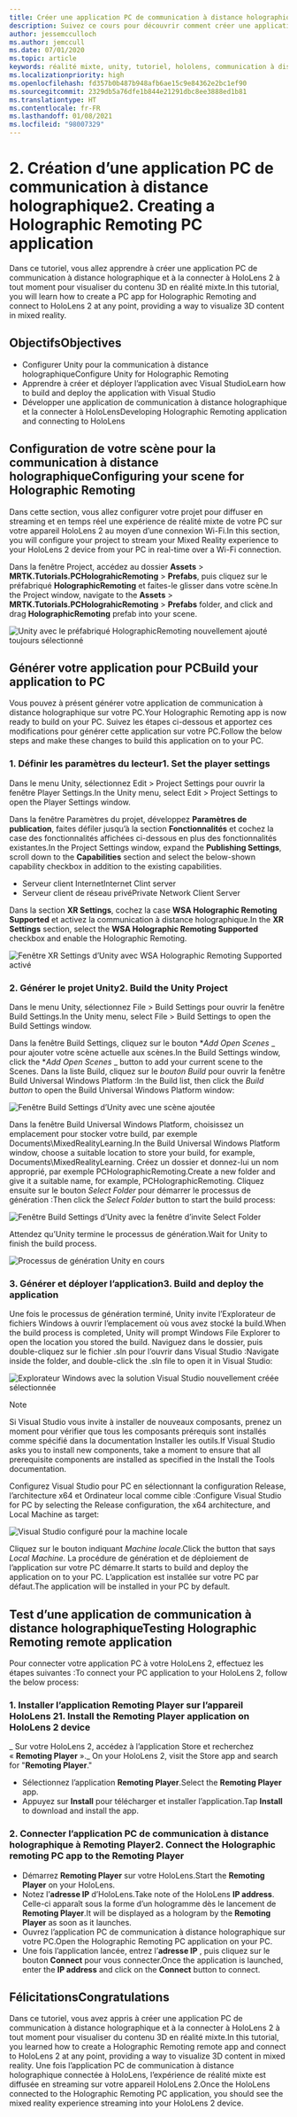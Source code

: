 ```yaml
---
title: Créer une application PC de communication à distance holographique
description: Suivez ce cours pour découvrir comment créer une application pour PC afin d’effectuer à distance une expérience de réalité mixte depuis votre PC vers HoloLens 2.
author: jessemcculloch
ms.author: jemccull
ms.date: 07/01/2020
ms.topic: article
keywords: réalité mixte, unity, tutoriel, hololens, communication à distance holographique sur PC, Visual Studio
ms.localizationpriority: high
ms.openlocfilehash: fd357b0b487b948afb6ae15c9e84362e2bc1ef90
ms.sourcegitcommit: 2329db5a76dfe1b844e21291dbc8ee3888ed1b81
ms.translationtype: HT
ms.contentlocale: fr-FR
ms.lasthandoff: 01/08/2021
ms.locfileid: "98007329"
---
```

# <a name="2-creating-a-holographic-remoting-pc-application"></a><span data-ttu-id="4b18b-104">2. Création d’une application PC de communication à distance holographique</span><span class="sxs-lookup"><span data-stu-id="4b18b-104">2. Creating a Holographic Remoting PC application</span></span>

<span data-ttu-id="4b18b-105">Dans ce tutoriel, vous allez apprendre à créer une application PC de communication à distance holographique et à la connecter à HoloLens 2 à tout moment pour visualiser du contenu 3D en réalité mixte.</span><span class="sxs-lookup"><span data-stu-id="4b18b-105">In this tutorial, you will learn how to create a PC app for Holographic Remoting and connect to HoloLens 2 at any point, providing a way to visualize 3D content in mixed reality.</span></span>

## <a name="objectives"></a><span data-ttu-id="4b18b-106">Objectifs</span><span class="sxs-lookup"><span data-stu-id="4b18b-106">Objectives</span></span>

* <span data-ttu-id="4b18b-107">Configurer Unity pour la communication à distance holographique</span><span class="sxs-lookup"><span data-stu-id="4b18b-107">Configure Unity for Holographic Remoting</span></span>
* <span data-ttu-id="4b18b-108">Apprendre à créer et déployer l’application avec Visual Studio</span><span class="sxs-lookup"><span data-stu-id="4b18b-108">Learn how to build and deploy the application with Visual Studio</span></span>
* <span data-ttu-id="4b18b-109">Développer une application de communication à distance holographique et la connecter à HoloLens</span><span class="sxs-lookup"><span data-stu-id="4b18b-109">Developing Holographic Remoting application and connecting to HoloLens</span></span>

## <a name="configuring-your-scene-for-holographic-remoting"></a><span data-ttu-id="4b18b-110">Configuration de votre scène pour la communication à distance holographique</span><span class="sxs-lookup"><span data-stu-id="4b18b-110">Configuring your scene for Holographic Remoting</span></span>

<span data-ttu-id="4b18b-111">Dans cette section, vous allez configurer votre projet pour diffuser en streaming et en temps réel une expérience de réalité mixte de votre PC sur votre appareil HoloLens 2 au moyen d’une connexion Wi-Fi.</span><span class="sxs-lookup"><span data-stu-id="4b18b-111">In this section, you will configure your project to stream your Mixed Reality experience to your HoloLens 2 device from your PC in real-time over a Wi-Fi connection.</span></span>

<span data-ttu-id="4b18b-112">Dans la fenêtre Project, accédez au dossier **Assets** > **MRTK.Tutorials.PCHolograhicRemoting** > **Prefabs**, puis cliquez sur le préfabriqué **HolographicRemoting** et faites-le glisser dans votre scène.</span><span class="sxs-lookup"><span data-stu-id="4b18b-112">In the Project window, navigate to the **Assets** > **MRTK.Tutorials.PCHolograhicRemoting** > **Prefabs** folder, and click and drag **HolographicRemoting** prefab into your scene.</span></span>

![Unity avec le préfabriqué HolographicRemoting nouvellement ajouté toujours sélectionné](images/mrlearning-pc-holographic-remoting/Tutorial2-Section1-Step1-1.png)

## <a name="build-your-application-to-pc"></a><span data-ttu-id="4b18b-114">Générer votre application pour PC</span><span class="sxs-lookup"><span data-stu-id="4b18b-114">Build your application to PC</span></span>

<span data-ttu-id="4b18b-115">Vous pouvez à présent générer votre application de communication à distance holographique sur votre PC.</span><span class="sxs-lookup"><span data-stu-id="4b18b-115">Your Holographic Remoting app is now ready to build on your PC.</span></span> <span data-ttu-id="4b18b-116">Suivez les étapes ci-dessous et apportez ces modifications pour générer cette application sur votre PC.</span><span class="sxs-lookup"><span data-stu-id="4b18b-116">Follow the below steps and make these changes to build this application on to your PC.</span></span>

### <a name="1-set-the-player-settings"></a><span data-ttu-id="4b18b-117">1. Définir les paramètres du lecteur</span><span class="sxs-lookup"><span data-stu-id="4b18b-117">1. Set the player settings</span></span>

<span data-ttu-id="4b18b-118">Dans le menu Unity, sélectionnez Edit > Project Settings pour ouvrir la fenêtre Player Settings.</span><span class="sxs-lookup"><span data-stu-id="4b18b-118">In the Unity menu, select Edit > Project Settings to open the Player Settings window.</span></span>

<span data-ttu-id="4b18b-119">Dans la fenêtre Paramètres du projet, développez **Paramètres de publication**, faites défiler jusqu’à la section **Fonctionnalités** et cochez la case des fonctionnalités affichées ci-dessous en plus des fonctionnalités existantes.</span><span class="sxs-lookup"><span data-stu-id="4b18b-119">In the Project Settings window, expand the **Publishing Settings**, scroll down to the **Capabilities** section and select the below-shown capability checkbox in addition to the existing capabilities.</span></span>

* <span data-ttu-id="4b18b-120">Serveur client Internet</span><span class="sxs-lookup"><span data-stu-id="4b18b-120">Internet Clint server</span></span>
* <span data-ttu-id="4b18b-121">Serveur client de réseau privé</span><span class="sxs-lookup"><span data-stu-id="4b18b-121">Private Network Client Server</span></span>

<span data-ttu-id="4b18b-122">Dans la section **XR Settings**, cochez la case **WSA Holographic Remoting Supported** et activez la communication à distance holographique.</span><span class="sxs-lookup"><span data-stu-id="4b18b-122">In the **XR Settings** section, select the **WSA Holographic Remoting Supported** checkbox and enable the Holographic Remoting.</span></span>

![Fenêtre XR Settings d’Unity avec WSA Holographic Remoting Supported activé](images/mrlearning-pc-holographic-remoting/Tutorial2-Section2-Step1-1.png)

### <a name="2-build-the-unity-project"></a><span data-ttu-id="4b18b-124">2. Générer le projet Unity</span><span class="sxs-lookup"><span data-stu-id="4b18b-124">2. Build the Unity Project</span></span>

<span data-ttu-id="4b18b-125">Dans le menu Unity, sélectionnez File > Build Settings pour ouvrir la fenêtre Build Settings.</span><span class="sxs-lookup"><span data-stu-id="4b18b-125">In the Unity menu, select File > Build Settings to open the Build Settings window.</span></span>

<span data-ttu-id="4b18b-126">Dans la fenêtre Build Settings, cliquez sur le bouton \**_Add Open Scenes_* _ pour ajouter votre scène actuelle aux scènes.</span><span class="sxs-lookup"><span data-stu-id="4b18b-126">In the Build Settings window, click the \**_Add Open Scenes_* _ button to add your current scene to the Scenes.</span></span> <span data-ttu-id="4b18b-127">Dans la liste Build, cliquez sur le _*_bouton Build_*_ pour ouvrir la fenêtre Build Universal Windows Platform :</span><span class="sxs-lookup"><span data-stu-id="4b18b-127">In the Build list, then click the _*_Build button_*_ to open the Build Universal Windows Platform window:</span></span>

![Fenêtre Build Settings d’Unity avec une scène ajoutée](images/mrlearning-pc-holographic-remoting/Tutorial2-Section2-Step2-1.png)

<span data-ttu-id="4b18b-129">Dans la fenêtre Build Universal Windows Platform, choisissez un emplacement pour stocker votre build, par exemple Documents\MixedRealityLearning.</span><span class="sxs-lookup"><span data-stu-id="4b18b-129">In the Build Universal Windows Platform window, choose a suitable location to store your build, for example, Documents\MixedRealityLearning.</span></span> <span data-ttu-id="4b18b-130">Créez un dossier et donnez-lui un nom approprié, par exemple PCHolographicRemoting.</span><span class="sxs-lookup"><span data-stu-id="4b18b-130">Create a new folder and give it a suitable name, for example, PCHolographicRemoting.</span></span> <span data-ttu-id="4b18b-131">Cliquez ensuite sur le bouton _*_Select Folder_*_ pour démarrer le processus de génération :</span><span class="sxs-lookup"><span data-stu-id="4b18b-131">Then click the _*_Select Folder_*_ button to start the build process:</span></span>

![Fenêtre Build Settings d’Unity avec la fenêtre d’invite Select Folder](images/mrlearning-pc-holographic-remoting/Tutorial2-Section2-Step2-2.png)

<span data-ttu-id="4b18b-133">Attendez qu’Unity termine le processus de génération.</span><span class="sxs-lookup"><span data-stu-id="4b18b-133">Wait for Unity to finish the build process.</span></span>

![Processus de génération Unity en cours](images/mrlearning-pc-holographic-remoting/Tutorial2-Section2-Step2-3.png)

### <a name="3-build-and-deploy-the-application"></a><span data-ttu-id="4b18b-135">3. Générer et déployer l’application</span><span class="sxs-lookup"><span data-stu-id="4b18b-135">3. Build and deploy the application</span></span>

<span data-ttu-id="4b18b-136">Une fois le processus de génération terminé, Unity invite l’Explorateur de fichiers Windows à ouvrir l’emplacement où vous avez stocké la build.</span><span class="sxs-lookup"><span data-stu-id="4b18b-136">When the build process is completed, Unity will prompt Windows File Explorer to open the location you stored the build.</span></span> <span data-ttu-id="4b18b-137">Naviguez dans le dossier, puis double-cliquez sur le fichier .sln pour l’ouvrir dans Visual Studio :</span><span class="sxs-lookup"><span data-stu-id="4b18b-137">Navigate inside the folder, and double-click the .sln file to open it in Visual Studio:</span></span>

![Explorateur Windows avec la solution Visual Studio nouvellement créée sélectionnée](images/mrlearning-pc-holographic-remoting/Tutorial2-Section2-Step3-1.png)

> [!NOTE]
> <span data-ttu-id="4b18b-139">Si Visual Studio vous invite à installer de nouveaux composants, prenez un moment pour vérifier que tous les composants prérequis sont installés comme spécifié dans la documentation Installer les outils.</span><span class="sxs-lookup"><span data-stu-id="4b18b-139">If Visual Studio asks you to install new components, take a moment to ensure that all prerequisite components are installed as specified in the Install the Tools documentation.</span></span>

<span data-ttu-id="4b18b-140">Configurez Visual Studio pour PC en sélectionnant la configuration Release, l’architecture x64 et Ordinateur local comme cible :</span><span class="sxs-lookup"><span data-stu-id="4b18b-140">Configure Visual Studio for PC by selecting the Release configuration, the x64 architecture, and Local Machine as target:</span></span>

![Visual Studio configuré pour la machine locale](images/mrlearning-pc-holographic-remoting/Tutorial2-Section2-Step3-2.png)

<span data-ttu-id="4b18b-142">Cliquez sur le bouton indiquant _*_Machine locale_*_.</span><span class="sxs-lookup"><span data-stu-id="4b18b-142">Click the button that says _*_Local Machine_*_.</span></span> <span data-ttu-id="4b18b-143">La procédure de génération et de déploiement de l’application sur votre PC démarre.</span><span class="sxs-lookup"><span data-stu-id="4b18b-143">It starts to build and deploy the application on to your PC.</span></span> <span data-ttu-id="4b18b-144">L’application est installée sur votre PC par défaut.</span><span class="sxs-lookup"><span data-stu-id="4b18b-144">The application will be installed in your PC by default.</span></span>

## <a name="testing-holographic-remoting-remote-application"></a><span data-ttu-id="4b18b-145">Test d’une application de communication à distance holographique</span><span class="sxs-lookup"><span data-stu-id="4b18b-145">Testing Holographic Remoting remote application</span></span>

<span data-ttu-id="4b18b-146">Pour connecter votre application PC à votre HoloLens 2, effectuez les étapes suivantes :</span><span class="sxs-lookup"><span data-stu-id="4b18b-146">To connect your PC application to your HoloLens 2, follow the below process:</span></span>

### <a name="1-install-the-remoting-player-application-on-hololens-2-device"></a><span data-ttu-id="4b18b-147">1. Installer l’application Remoting Player sur l’appareil HoloLens 2</span><span class="sxs-lookup"><span data-stu-id="4b18b-147">1. Install the Remoting Player application on HoloLens 2 device</span></span>

<span data-ttu-id="4b18b-148">_ Sur votre HoloLens 2, accédez à l’application Store et recherchez « **Remoting Player** ».</span><span class="sxs-lookup"><span data-stu-id="4b18b-148">_ On your HoloLens 2, visit the Store app and search for "**Remoting Player**."</span></span>
* <span data-ttu-id="4b18b-149">Sélectionnez l’application **Remoting Player**.</span><span class="sxs-lookup"><span data-stu-id="4b18b-149">Select the **Remoting Player** app.</span></span>
* <span data-ttu-id="4b18b-150">Appuyez sur **Install** pour télécharger et installer l’application.</span><span class="sxs-lookup"><span data-stu-id="4b18b-150">Tap **Install** to download and install the app.</span></span>

### <a name="2-connect-the-holographic-remoting-pc-app-to-the-remoting-player"></a><span data-ttu-id="4b18b-151">2. Connecter l’application PC de communication à distance holographique à Remoting Player</span><span class="sxs-lookup"><span data-stu-id="4b18b-151">2. Connect the Holographic remoting PC app to the Remoting Player</span></span>

* <span data-ttu-id="4b18b-152">Démarrez **Remoting Player** sur votre HoloLens.</span><span class="sxs-lookup"><span data-stu-id="4b18b-152">Start the **Remoting Player** on your HoloLens.</span></span>
* <span data-ttu-id="4b18b-153">Notez l’**adresse IP** d’HoloLens.</span><span class="sxs-lookup"><span data-stu-id="4b18b-153">Take note of the HoloLens **IP address**.</span></span> <span data-ttu-id="4b18b-154">Celle-ci apparaît sous la forme d’un hologramme dès le lancement de **Remoting Player**.</span><span class="sxs-lookup"><span data-stu-id="4b18b-154">It will be displayed as a hologram by the **Remoting Player** as soon as it launches.</span></span>
* <span data-ttu-id="4b18b-155">Ouvrez l’application PC de communication à distance holographique sur votre PC.</span><span class="sxs-lookup"><span data-stu-id="4b18b-155">Open the Holographic Remoting PC application on your PC.</span></span>
* <span data-ttu-id="4b18b-156">Une fois l’application lancée, entrez l’**adresse IP** , puis cliquez sur le bouton **Connect** pour vous connecter.</span><span class="sxs-lookup"><span data-stu-id="4b18b-156">Once the application is launched, enter the **IP address** and click on the **Connect**  button to connect.</span></span>

## <a name="congratulations"></a><span data-ttu-id="4b18b-157">Félicitations</span><span class="sxs-lookup"><span data-stu-id="4b18b-157">Congratulations</span></span>

<span data-ttu-id="4b18b-158">Dans ce tutoriel, vous avez appris à créer une application PC de communication à distance holographique et à la connecter à HoloLens 2 à tout moment pour visualiser du contenu 3D en réalité mixte.</span><span class="sxs-lookup"><span data-stu-id="4b18b-158">In this tutorial, you learned how to create a Holographic Remoting remote app and connect to HoloLens 2 at any point, providing a way to visualize 3D content in mixed reality.</span></span> <span data-ttu-id="4b18b-159">Une fois l’application PC de communication à distance holographique connectée à HoloLens, l’expérience de réalité mixte est diffusée en streaming sur votre appareil HoloLens 2.</span><span class="sxs-lookup"><span data-stu-id="4b18b-159">Once the HoloLens connected to the Holographic Remoting PC application, you should see the mixed reality experience streaming into your HoloLens 2 device.</span></span>
